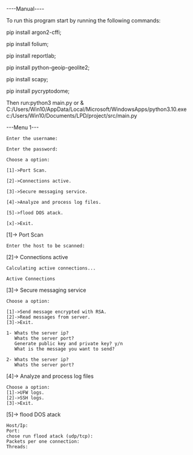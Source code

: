 ----Manual----


To run this program start by running the following commands:

pip install argon2-cffi;

pip install folium;

pip install reportlab;

pip install python-geoip-geolite2;

pip install scapy;

pip install pycryptodome;


Then run:python3 main.py or & C:/Users/Win10/AppData/Local/Microsoft/WindowsApps/python3.10.exe c:/Users/Win10/Documents/LPD/project/src/main.py


 ---Menu 1--- 
 
 
	Enter the username:

	Enter the password: 

	Choose a option:

	[1]->Port Scan.

	[2]->Connections active.

	[3]->Secure messaging service.

	[4]->Analyze and process log files.

	[5]->flood DOS atack.

	[x]->Exit.



[1]-> Port Scan

	Enter the host to be scanned:

[2]-> Connections active

	Calculating active connections...

	Active Connections


[3]-> Secure messaging service

	Choose a option:

    [1]->Send message encrypted with RSA.
    [2]->Read messages from server.
    [3]->Exit.

	1- Whats the server ip?
	   Whats the server port?
	   Generate public key and private key? y/n
	   What is the message you want to send?

	2- Whats the server ip?
	   Whats the server port?

[4]-> Analyze and process log files

	Choose a option:
	[1]->UFW logs.
	[2]->SSH logs.
	[3]->Exit.

[5]-> flood DOS atack

	Host/Ip:
	Port:
	chose run flood atack (udp/tcp):
	Packets per one connection:
	Threads:
